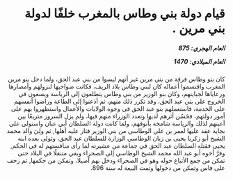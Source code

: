 <h1 dir="rtl">قيام دولة بني وطاس بالمغرب خلفًا لدولة بني مرين .</h1>

<h5 dir="rtl">العام الهجري:  875

العام الميلادي: 1470

</h5>

<p dir="rtl">كان بنو وطاس فرقة من بني مرين غير أنهم ليسوا من بني عبد الحق، ولما دخل بنو مرين المغرب واقتسموا أعماله كان لبني وطاس بلاد الريف، فكانت ضواحيها لنزولهم وأمصارها ورعاياها لجبايتهم، وكان بنو الوزير من بني وطاس يتطلعون إلى الرياسة ويسعون في الخروج على بني عبد الحق، وقد تكرر ذلك منهم، ثم أذعنوا إلى الطاعة وراضوا أنفسهم على الخدمة، فاستعملهم بنو عبد الحق في وجوه الولايات والأعمال واستظهروا بهم على أمور دولتهم، فحَسُن أثرهم لديها وتعدد الوزراء منهم فيها، ولم يزل السرور متربعًا بين أعينهم لذلك والرياسة شامخة بأنوفهم، ولما كانت دولة السلطان أبي عنان واستولى على بجاية عقد عليها لعمر بن علي الوطاسي من بني الوزير فثار عليه أهلها, ثم ولِيَ والد محمد الشيخ أبو زكريا يحيى بن زيان الوطاسي الوزارة للسلطان عبد الحق، وتولى بعده ابنه يحيى فقتله السلطان عبد الحق في جماعة من عشيرته لما رأى منافستهم له في الحكم, وفرَّ أخوه أبو عبد الله محمد الشيخ الوطاسي إلى الصحراء وبقي متنقلًا في البلاد حتى تمكن من جمع الأتباع حوله وهو في الصحراء ودخل بهم آصيلا، وتمكن من حكمها, ثم زحف على فاس وتمكن من دخولها وتمت البيعة له سنة 896.</p></br>
